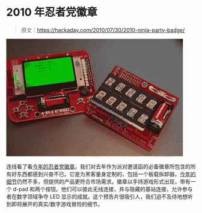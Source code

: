 # 2010 年忍者党徽章

> 原文：<https://hackaday.com/2010/07/30/2010-ninja-party-badge/>

![](img/22fb8ab017d5f729dbd3d9743582afbd.png "last_year")

连线看了看[今年的忍者党徽章](http://www.wired.com/threatlevel/2010/07/defcon-ninja-badge/)。我们对去年作为派对邀请函的必备徽章所包含的所有好东西都感到兴奋不已。它是为黑客量身定制的，包括一个板载拆卸器。[今年的细节](http://ninjas.org/badges/defcon18.html)仍然不多，但提供的产品更符合市场需求。徽章以手持游戏形式出现，带有一个 d-pad 和两个按钮。他们可以彼此无线连接，并与隐藏的基站连接，允许参与者在数字领域争夺 LED 显示的成就。这个预告片很吸引人，我们迫不及待地想听到即将展开的真实/数字游戏冒险的细节。